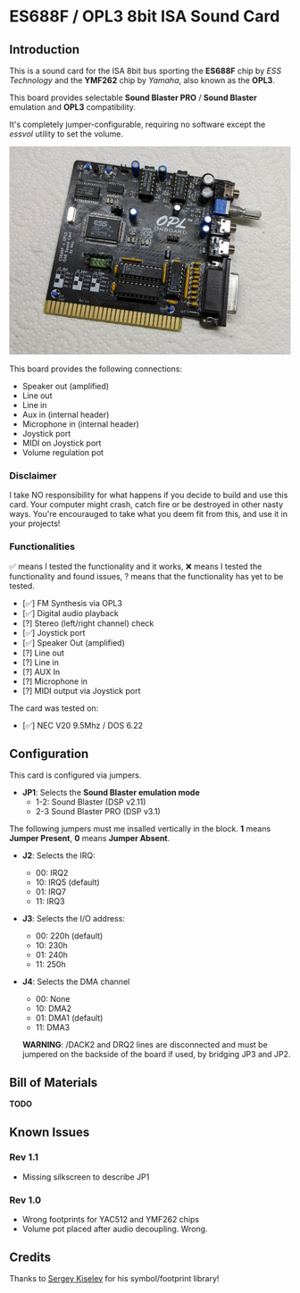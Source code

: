 # ES688F / OPL3 8bit ISA Sound Card

## Introduction

This is a sound card for the ISA 8bit bus sporting the **ES688F** chip by *ESS Technology* and the **YMF262** chip by *Yamaha*, also known as the **OPL3**.

This board provides selectable **Sound Blaster PRO** / **Sound Blaster** emulation and **OPL3** compatibility.

It's completely jumper-configurable, requiring no software except the *essvol* utility to set the volume.

![Rev. 1.1 Board](pics/rev_1.1_board.jpg)

This board provides the following connections:

* Speaker out (amplified)
* Line out
* Line in
* Aux in (internal header)
* Microphone in (internal header)
* Joystick port
* MIDI on Joystick port
* Volume regulation pot

### Disclaimer

I take NO responsibility for what happens if you decide to build and use this card. Your computer might crash, catch fire or be destroyed in other nasty ways.
You're encourauged to take what you deem fit from this, and use it in your projects!

### Functionalities

✅ means I tested the functionality and it works, ❌ means I tested the functionality and found issues, ? means that the functionality has yet to be tested.

* [✅] FM Synthesis via OPL3
* [✅] Digital audio playback
* [?] Stereo (left/right channel) check
* [✅] Joystick port
* [✅] Speaker Out (amplified)
* [?] Line out
* [?] Line in
* [?] AUX In
* [?] Microphone in
* [?] MIDI output via Joystick port

The card was tested on:

* [✅] NEC V20 9.5Mhz / DOS 6.22

## Configuration

This card is configured via jumpers.

* **JP1**: Selects the **Sound Blaster emulation mode**
  * 1-2: Sound Blaster (DSP v2.11)
  * 2-3 Sound Blaster PRO (DSP v3.1)
  
The following jumpers must me insalled vertically in the block. **1** means **Jumper Present**, **0** means **Jumper Absent**.

* **J2**: Selects the IRQ:
  * 00: IRQ2
  * 10: IRQ5 (default)
  * 01: IRQ7
  * 11: IRQ3
* **J3**: Selects the I/O address:
  * 00: 220h (default)
  * 10: 230h
  * 01: 240h
  * 11: 250h
* **J4**: Selects the DMA channel
  * 00: None
  * 10: DMA2
  * 01: DMA1 (default)
  * 11: DMA3
  
  **WARNING**: /DACK2 and DRQ2 lines are disconnected and must be jumpered on the backside of the board if used, by bridging JP3 and JP2.

## Bill of Materials

**TODO**

## Known Issues

### Rev 1.1

* Missing silkscreen to describe JP1

### Rev 1.0

* Wrong footprints for YAC512 and YMF262 chips
* Volume pot placed after audio decoupling. Wrong.

## Credits

Thanks to [Sergey Kiselev](https://github.com/skiselev) for his symbol/footprint library!


